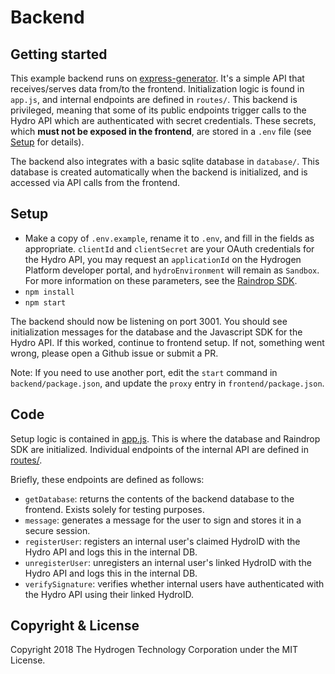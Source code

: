 # Backend

## Getting started
This example backend runs on [express-generator](https://expressjs.com/en/starter/generator.html). It's a simple API that receives/serves data from/to the frontend. Initialization logic is found in `app.js`, and internal endpoints are defined in `routes/`. This backend is privileged, meaning that some of its public endpoints trigger calls to the Hydro API which are authenticated with secret credentials. These secrets, which **must not be exposed in the frontend**, are stored in a `.env` file (see [Setup](#setup) for details).

The backend also integrates with a basic sqlite database in `database/`. This database is created automatically when the backend is initialized, and is accessed via API calls from the frontend.

## Setup
- Make a copy of `.env.example`, rename it to `.env`, and fill in the fields as appropriate. `clientId` and `clientSecret` are your OAuth credentials for the Hydro API, you may request an `applicationId` on the Hydrogen Platform developer portal, and `hydroEnvironment` will remain as `Sandbox`. For more information on these parameters, see the [Raindrop SDK](https://github.com/hydrogen-dev/raindrop-sdk-js).
- `npm install`
- `npm start`

The backend should now be listening on port 3001. You should see initialization messages for the database and the Javascript SDK for the Hydro API. If this worked, continue to frontend setup. If not, something went wrong, please open a Github issue or submit a PR.

Note: If you need to use another port, edit the `start` command in `backend/package.json`, and update the `proxy` entry in `frontend/package.json`.

## Code
Setup logic is contained in [app.js](./app.js). This is where the database and Raindrop SDK are initialized. Individual endpoints of the internal API are defined in [routes/](./routes/).

Briefly, these endpoints are defined as follows:
- `getDatabase`: returns the contents of the backend database to the frontend. Exists solely for testing purposes.
- `message`: generates a message for the user to sign and stores it in a secure session.
- `registerUser`: registers an internal user's claimed HydroID with the Hydro API and logs this in the internal DB.
- `unregisterUser`: unregisters an internal user's linked HydroID with the Hydro API and logs this in the internal DB.
- `verifySignature`: verifies whether internal users have authenticated with the Hydro API using their linked HydroID.

## Copyright & License
Copyright 2018 The Hydrogen Technology Corporation under the MIT License.
